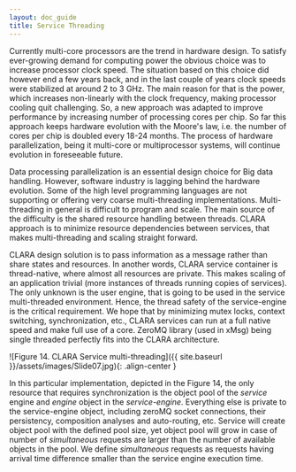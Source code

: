 ```yaml
---
layout: doc_guide
title: Service Threading
---
```


Currently multi-core processors are the trend in hardware design.
To satisfy ever-growing demand for computing power
the obvious choice was to increase processor clock speed.
The situation based on this choice did however end a few years back,
and in the last couple of years clock speeds were stabilized at around 2 to 3 GHz.
The main reason for that is the power,
which increases non-linearly with the clock frequency,
making processor cooling quit challenging.
So, a new approach was adapted to improve performance
by increasing number of processing cores per chip.
So far this approach keeps hardware evolution with the Moore's law,
i.e. the number of cores per chip is doubled every 18-24 months.
The process of hardware parallelization,
being it multi-core or multiprocessor systems,
will continue evolution in foreseeable future.

Data processing parallelization is an essential design choice for Big data handling.
However, software industry is lagging behind the hardware evolution.
Some of the high level programming languages are not supporting
or offering very coarse multi-threading implementations.
Multi-threading in general is difficult to program and scale.
The main source of the difficulty is the shared resource handling between threads.
CLARA approach is to minimize resource dependencies between services,
that makes multi-threading and scaling straight forward.

CLARA design solution is to pass information as a message
rather than share states and resources.
In another words, CLARA service container is thread-native,
where almost all resources are private.
This makes scaling of an application trivial
(more instances of threads running copies of services).
The only unknown is the user engine,
that is going to be used in the service multi-threaded environment.
Hence, the thread safety of the service-engine is the critical requirement.
We hope that by minimizing mutex locks, context switching, synchronization, etc.,
CLARA services can run at a full native speed and make full use of a core.
ZeroMQ library (used in xMsg) being single threaded
perfectly fits into the CLARA architecture.

![Figure 14. CLARA Service multi-threading]({{ site.baseurl }}/assets/images/Slide07.jpg){: .align-center }

In this particular implementation, depicted in the Figure 14,
the only resource that requires synchronization
is the object pool of the *service* engine and *engine* object in the *service-engine*.
Everything else is private to the service-engine object,
including zeroMQ socket connections, their persistency,
composition analyses and auto-routing, etc.
Service will create object pool with the defined pool size,
yet object pool will grow in case of number of *simultaneous* requests
are larger than the number of available objects in the pool.
We define *simultaneous* requests as requests having arrival time difference
smaller than the service engine execution time.
